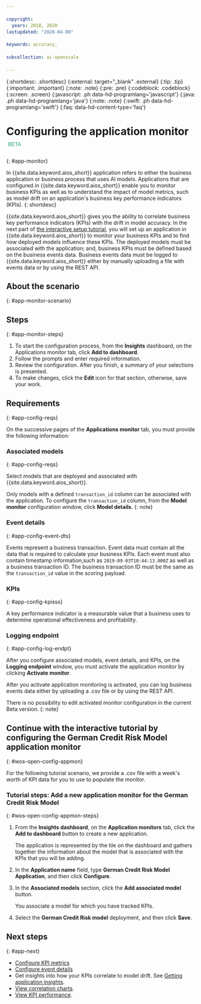 ```yaml
---

copyright:
  years: 2018, 2020
lastupdated: "2020-04-08"

keywords: accuracy, 

subcollection: ai-openscale

---
```


{:shortdesc: .shortdesc}
{:external: target="_blank" .external}
{:tip: .tip}
{:important: .important}
{:note: .note}
{:pre: .pre}
{:codeblock: .codeblock}
{:screen: .screen}
{:javascript: .ph data-hd-programlang='javascript'}
{:java: .ph data-hd-programlang='java'}
{:note: .note}
{:swift: .ph data-hd-programlang='swift'}
{:faq: data-hd-content-type='faq'}

# Configuring the application monitor ![beta tag](images/beta.png)
{: #app-monitor}

In {{site.data.keyword.aios_short}} application refers to either the business application or business process that uses AI models. Applications that are configured in {{site.data.keyword.aios_short}} enable you to monitor business KPIs as well as to understand the impact of model metrics, such as model drift on an application's business key performance indicators (KPIs).
{: shortdesc}

{{site.data.keyword.aios_short}} gives you the ability to correlate business key performance indicators (KPIs) with the drift in model accuracy. In the next part of [the interactive setup tutorial](#wos-open-config-appmon), you will set up an application in {{site.data.keyword.aios_short}} to monitor your business KPIs and to find how deployed models influence these KPIs. The deployed models must be associated with the application; and, business KPIs must be defined based on the business events data. Business events data must be logged to {{site.data.keyword.aios_short}} either by manually uploading a file with events data or by using the REST API. 

## About the scenario
{: #app-monitor-scenario}



## Steps
{: #app-monitor-steps}

1. To start the configuration process, from the **Insights** dashboard, on the Applications monitor tab, click **Add to dashboard**.
2. Follow the prompts and enter required information. 
3. Review the configuration. After you finish, a summary of your selections is presented. 
4. To make changes, click the **Edit** icon for that section, otherwise, save your work. 

## Requirements
{: #app-config-reqs}

On the successive pages of the **Applications monitor** tab, you must provide the following information:

### Associated models
{: #app-config-reqs}

Select models that are deployed and associated with {{site.data.keyword.aios_short}}.

Only models with a defined `transaction_id` column can be associated with the application. To configure the `transaction_id` column, from the **Model monitor** configuration window, click **Model details**.
{: note}

### Event details
{: #app-config-event-dts}

Events represent a business transaction. Event data must contain all the data that is required to calculate your business KPIs. Each event must also contain timestamp information,such as `2019-09-03T10:44:13.000Z` as well as a business transaction ID. The business transaction ID must be the same as the `transaction_id` value in the scoring payload.

### KPIs
{: #app-config-kpisss}

A key performance indicator is a measurable value that a business uses to determine operational effectiveness and profitability.

### Logging endpoint
{: #app-config-log-endpt}

After you configure associated models, event details, and KPIs, on the **Logging endpoint** window, you must activate the application monitor by clicking **Activate monitor**.

After you activate application monitoring is activated, you can log business events data either by uploading a .csv file or by using the REST API.

There is no possibility to edit activated monitor configuration in the current Beta version.
{: note}

## Continue with the interactive tutorial by configuring the German Credit Risk Model application monitor
{: #wos-open-config-appmon}

For the following tutorial scenario, we provide a .csv file with a week's worth of KPI data for you to use to populate the monitor.

### Tutorial steps: Add a new application monitor for the German Credit Risk Model 
{: #wos-open-config-appmon-steps}

1. From the **Insights dashboard**, on the **Application monitors** tab, click the **Add to dashboard** button to create a new application.

   The application is represented by the tile on the dashboard and gathers together the information about the model that is associated with the KPIs that you will be adding.

1. In the **Application name** field, type **German Credit Risk Model Application**, and then click **Configure**.
1. In the **Associated models** section, click the **Add associated model** button.

   You associate a model for which you have tracked KPIs.
   
1. Select the **German Credit Risk model** deployment, and then click **Save**.

## Next steps
{: #app-next}

- [Configure KPI metrics](/docs/services/ai-openscale?topic=ai-openscale-kpi-monitor)
- [Configure event details](/docs/services/ai-openscale?topic=ai-openscale-event-dets-monitor)
- Get insights into how your KPIs correlate to model drift. See [Getting application insights](/docs/services/ai-openscale?topic=ai-openscale-io-app-ov).
- [View correlation charts](/docs/services/ai-openscale?topic=ai-openscale-app-perform-vdet).
- [View KPI performance](/docs/services/ai-openscale?topic=ai-openscale-it-appkpi-vdet).
